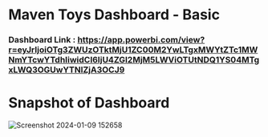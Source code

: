 # Maven Toys Dashboard - Basic

### Dashboard Link : https://app.powerbi.com/view?r=eyJrIjoiOTg3ZWUzOTktMjU1ZC00M2YwLTgxMWYtZTc1MWNmYTcwYTdhIiwidCI6IjU4ZGI2MjM5LWViOTUtNDQ1YS04MTgxLWQ3OGUwYTNlZjA3OCJ9

# Snapshot of Dashboard

![Screenshot 2024-01-09 152658](https://github.com/rishigundla/Power-BI-Dashboards/assets/85453865/8b77eed0-b7d8-4e84-8ae9-34db8e295c78)
